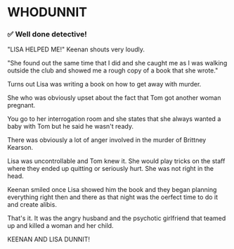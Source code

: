 # WHODUNNIT

### ✅ Well done detective!

"LISA HELPED ME!" Keenan shouts very loudly.

"She found out the same time that I did and she caught me as I was walking outside the club and showed me a rough copy of a book that she wrote."

Turns out Lisa was writing a book on how to get away with murder. 

She who was obviously upset about the fact that Tom got another woman pregnant.

You go to her interrogation room and she states that she always wanted a baby with Tom but he said he wasn't ready. 

There was obviously a lot of anger involved in the murder of Brittney Kearson. 

Lisa was uncontrollable and Tom knew it. She would play tricks on the staff where they ended up quitting or seriously hurt. She was not right in the head.

Keenan smiled once Lisa showed him the book and they began planning everything right then and there as that night was the oerfect time to do it and create alibis. 

That's it. It was the angry husband and the psychotic girlfriend that teamed up and killed a woman and her child. 

KEENAN AND LISA DUNNIT! 